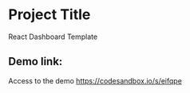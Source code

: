 # Project Title
React Dashboard Template

## Demo link:
Access to the demo https://codesandbox.io/s/eifqpe